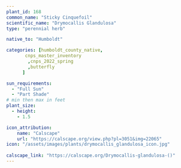 ```yaml
---
plant_id: 168 
common_name: "Sticky Cinquefoil"
scientific_name: "Drymocallis Glandulosa"
type: "perennial herb"

native_to: "Humboldt"

categories: [humboldt_county_native,
       cnps_master_inventory
        ,cnps_2022_spring
        ,butterfly
      ]

sun_requirements:
  - "Full Sun"
  - "Part Shade"
# min then max in feet
plant_size:
  - height: 
    - 1.5 

icon_attribution: 
    name: "Calscape"
    url: "https://calscape.org/view.php?pl=3051&img=22065"
icon: "/assets/images/plants/drymocallis_glandulosa_icon.jpg"
 
calscape_link: "https://calscape.org/Drymocallis-glandulosa-()"
---
```








